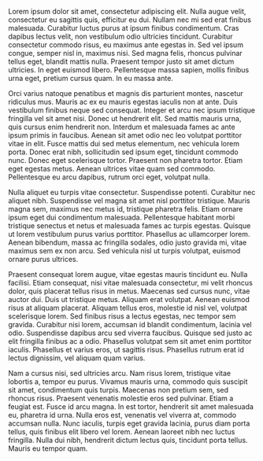 

Lorem ipsum dolor sit amet, consectetur adipiscing elit. Nulla augue velit, consectetur eu sagittis quis, efficitur eu dui. Nullam nec mi sed erat finibus malesuada. Curabitur luctus purus at ipsum finibus condimentum. Cras dapibus lectus velit, non vestibulum odio ultricies tincidunt. Curabitur consectetur commodo risus, eu maximus ante egestas in. Sed vel ipsum congue, semper nisl in, maximus nisi. Sed magna felis, rhoncus pulvinar tellus eget, blandit mattis nulla. Praesent tempor justo sit amet dictum ultricies. In eget euismod libero. Pellentesque massa sapien, mollis finibus urna eget, pretium cursus quam. In eu massa ante.

Orci varius natoque penatibus et magnis dis parturient montes, nascetur ridiculus mus. Mauris ac ex eu mauris egestas iaculis non at ante. Duis vestibulum finibus neque sed consequat. Integer et arcu nec ipsum tristique fringilla vel sit amet nisi. Donec ut hendrerit elit. Sed mattis mauris urna, quis cursus enim hendrerit non. Interdum et malesuada fames ac ante ipsum primis in faucibus. Aenean sit amet odio nec leo volutpat porttitor vitae in elit. Fusce mattis dui sed metus elementum, nec vehicula lorem porta. Donec erat nibh, sollicitudin sed ipsum eget, tincidunt commodo nunc. Donec eget scelerisque tortor. Praesent non pharetra tortor. Etiam eget egestas metus. Aenean ultrices vitae quam sed commodo. Pellentesque eu arcu dapibus, rutrum orci eget, volutpat nulla.

Nulla aliquet eu turpis vitae consectetur. Suspendisse potenti. Curabitur nec aliquet nibh. Suspendisse vel magna sit amet nisl porttitor tristique. Mauris magna sem, maximus nec metus id, tristique pharetra felis. Etiam ornare ipsum eget dui condimentum malesuada. Pellentesque habitant morbi tristique senectus et netus et malesuada fames ac turpis egestas. Quisque ut lorem vestibulum purus varius porttitor. Phasellus ac ullamcorper lorem. Aenean bibendum, massa ac fringilla sodales, odio justo gravida mi, vitae maximus sem ex non arcu. Sed vehicula nisl ut turpis volutpat, euismod ornare purus ultrices.

Praesent consequat lorem augue, vitae egestas mauris tincidunt eu. Nulla facilisi. Etiam consequat, nisi vitae malesuada consectetur, mi velit rhoncus dolor, quis placerat tellus risus in metus. Maecenas sed cursus nunc, vitae auctor dui. Duis ut tristique metus. Aliquam erat volutpat. Aenean euismod risus at aliquam placerat. Aliquam tellus eros, molestie id nisl vel, volutpat scelerisque lorem. Sed finibus risus a lectus egestas, nec tempor sem gravida. Curabitur nisi lorem, accumsan id blandit condimentum, lacinia vel odio. Suspendisse dapibus arcu sed viverra faucibus. Quisque sed justo ac elit fringilla finibus ac a odio. Phasellus volutpat sem sit amet enim porttitor iaculis. Phasellus et varius eros, ut sagittis risus. Phasellus rutrum erat id lectus dignissim, vel aliquam quam varius.

Nam a cursus nisi, sed ultricies arcu. Nam risus lorem, tristique vitae lobortis a, tempor eu purus. Vivamus mauris urna, commodo quis suscipit sit amet, condimentum quis turpis. Maecenas non pretium sem, sed rhoncus risus. Praesent venenatis molestie eros sed pulvinar. Etiam a feugiat est. Fusce id arcu magna. In est tortor, hendrerit sit amet malesuada eu, pharetra id urna. Nulla eros est, venenatis vel viverra at, commodo accumsan nulla. Nunc iaculis, turpis eget gravida lacinia, purus diam porta tellus, quis finibus elit libero vel lorem. Aenean laoreet nibh nec luctus fringilla. Nulla dui nibh, hendrerit dictum lectus quis, tincidunt porta tellus. Mauris eu tempor quam. 
